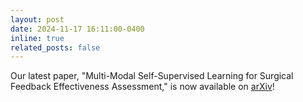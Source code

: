 ```yaml
---
layout: post
date: 2024-11-17 16:11:00-0400
inline: true
related_posts: false
---
```


Our latest paper, "Multi-Modal Self-Supervised Learning for Surgical Feedback Effectiveness Assessment," is now available on [arXiv](https://arxiv.org/abs/2411.10919)! 